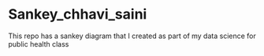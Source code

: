 # Sankey_chhavi_saini
This repo has a sankey diagram that I created as part of my data science for public health class
